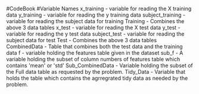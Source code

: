 #CodeBook
#Variable Names
x_training - variable for reading the X training data
y_training - variable for reading the y training data
subject_training - variable for reading the subject data for training
Training - Combines the above 3 data tables
x_test - variable for reading the X test data
y_test - variable for reading the y test data
subject_test - variable for reading the subject data for test
Test - Combines the above 3 data tables
CombinedData - Table that combines both the test data and the training data
f - variable holding the features table given in the dataset
sub_f - A variable holding the subset of column numbers of features table which contains 'mean' or 'std'
Sub_CombinedData - Variable holding the subset of the Full data table as requested by the problem.
Tidy_Data - Variable that holds the table which contains the agrregrated tidy data as needed by the problem.

